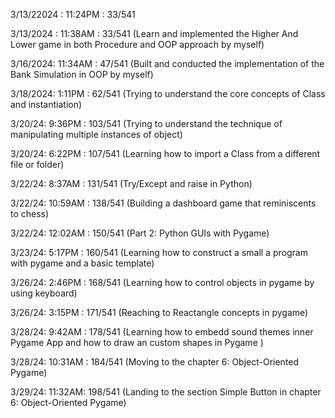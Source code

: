 3/13/22024 : 11:24PM : 33/541

3/13/2024 : 11:38AM : 33/541 (Learn and implemented the Higher And Lower game in both Procedure and OOP approach by myself)

3/16/2024: 11:34AM : 47/541 (Built and conducted the implementation of the Bank Simulation in OOP by myself)

3/18/2024: 1:11PM : 62/541 (Trying to understand the core concepts of Class and instantiation)

3/20/24: 9:36PM : 103/541 (Trying to understand the technique of manipulating multiple instances of object)

3/20/24: 6:22PM : 107/541 (Learning how to import a Class from a different file or folder)

3/22/24: 8:37AM : 131/541 (Try/Except and raise in Python)

3/22/24: 10:59AM : 138/541 (Building a dashboard game that reminiscents to chess)

3/22/24: 12:02AM : 150/541 (Part 2: Python GUIs with Pygame)

3/23/24: 5:17PM : 160/541 (Learning how to construct a small a program with pygame and a basic template)

3/26/24: 2:46PM : 168/541 (Learning how to control objects in pygame by using keyboard)

3/26/24: 3:15PM : 171/541 (Reaching to Reactangle concepts in pygame)

3/28/24: 9:42AM : 178/541 (Learning how to embedd sound themes inner Pygame App and how to draw an custom shapes in Pygame )

3/28/24: 10:31AM : 184/541 (Moving to the chapter 6: Object-Oriented Pygame)

3/29/24: 11:32AM: 198/541 (Landing to the section Simple Button in chapter 6: Object-Oriented Pygame)